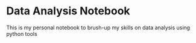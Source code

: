# Data Analysis Notebook

This is my personal notebook to brush-up my skills on data analysis using python tools


